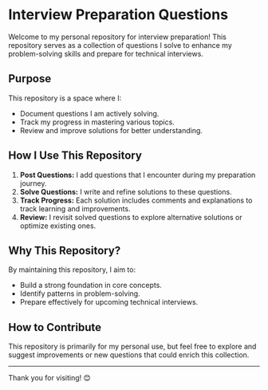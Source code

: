 # Interview Preparation Questions

Welcome to my personal repository for interview preparation! This repository serves as a collection of questions I solve to enhance my problem-solving skills and prepare for technical interviews. 

## Purpose

This repository is a space where I:
- Document questions I am actively solving.
- Track my progress in mastering various topics.
- Review and improve solutions for better understanding.

## How I Use This Repository

1. **Post Questions:** I add questions that I encounter during my preparation journey.
2. **Solve Questions:** I write and refine solutions to these questions.
3. **Track Progress:** Each solution includes comments and explanations to track learning and improvements.
4. **Review:** I revisit solved questions to explore alternative solutions or optimize existing ones.

## Why This Repository?

By maintaining this repository, I aim to:
- Build a strong foundation in core concepts.
- Identify patterns in problem-solving.
- Prepare effectively for upcoming technical interviews.

## How to Contribute

This repository is primarily for my personal use, but feel free to explore and suggest improvements or new questions that could enrich this collection.

---

Thank you for visiting! 😊

